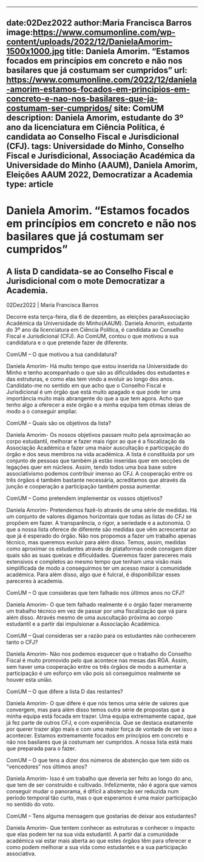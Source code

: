 
---
date:02Dez2022
author:Maria Francisca Barros
image:https://www.comumonline.com/wp-content/uploads/2022/12/DanielaAmorim-1500x1000.jpg
title: Daniela Amorim. “Estamos focados em princípios em concreto e não nos basilares que já costumam ser cumpridos”
url: https://www.comumonline.com/2022/12/daniela-amorim-estamos-focados-em-principios-em-concreto-e-nao-nos-basilares-que-ja-costumam-ser-cumpridos/
site: ComUM
description: Daniela Amorim, estudante do 3º ano da licenciatura em Ciência Política, é candidata ao Conselho Fiscal e Jurisdicional (CFJ).
tags: Universidade do Minho, Conselho Fiscal e Jurisdicional, Associação Académica da Universidade do Minho (AAUM), Daniela Amorim, Eleições AAUM 2022, Democratizar a Academia
type: article
---


# Daniela Amorim. “Estamos focados em princípios em concreto e não nos basilares que já costumam ser cumpridos”

## A lista D candidata-se ao Conselho Fiscal e Jurisdicional com o mote Democratizar a Academia.

02Dez2022 | Maria Francisca Barros

Decorre esta terça-feira, dia 6 de dezembro, as eleições paraAssociação Académica da Universidade do Minho(AAUM). Daniela Amorim, estudante do 3º ano da licenciatura em Ciência Política, é candidata ao Conselho Fiscal e Jurisdicional (CFJ). Ao ComUM, contou o que motivou a sua candidatura e o que pretende fazer de diferente.

ComUM – O que motivou a tua candidatura?

Daniela Amorim- Há muito tempo que estou inserida na Universidade do Minho e tenho acompanhado o que são as dificuldades dos estudantes e das estruturas, e como elas tem vindo a evoluir ao longo dos anos. Candidato-me no sentido em que acho que o Conselho Fiscal e Jurisdicional é um órgão que está muito apagado e que pode ter uma importância muito mais abrangente do que a que tem agora. Acho que tenho algo a oferecer a este órgão e a minha equipa tem ótimas ideias de modo a o conseguir ampliar.

ComUM – Quais são os objetivos da lista?

Daniela Amorim- Os nossos objetivos passam muito pela aproximação ao corpo estudantil, melhorar e fazer mais rigor ao que é a fiscalização da Associação Académica e fazer uma maior auscultação e participação do órgão e dos seus membros na vida académica. A lista é constituída por um conjunto de pessoas que também já estão inseridas quer em secções de legações quer em núcleos. Assim, tendo todos uma boa base sobre associativismo podemos contribuir imenso ao CFJ. A cooperação entre os três órgãos é também bastante necessária, acreditamos que através da junção e cooperação a participação também possa aumentar.

ComUM – Como pretendem implementar os vossos objetivos?

Daniela Amorim- Pretendemos fazê-lo através de uma série de medidas. Há um conjunto de valores digamos horizontais que todas as listas do CFJ se propõem em fazer. A transparência, o rigor, a seriedade e a autonomia. O que a nossa lista oferece de diferente são medidas que vêm acrescentar ao que já é esperado do órgão. Não nos propomos a fazer um trabalho apenas técnico, mas queremos evoluir para além disso. Temos, assim, medidas como aproximar os estudantes através de plataformas onde consigam dizer quais são as suas queixas e dificuldades. Queremos fazer pareceres mais extensivos e completos ao mesmo tempo que tenham uma visão mais simplificada de modo a conseguirmos ter um acesso maior à comunidade académica. Para além disso, algo que é fulcral, é disponibilizar esses pareceres à academia.

ComUM – O que consideras que tem falhado nos últimos anos no CFJ?

Daniela Amorim- O que tem falhado realmente é o órgão fazer meramente um trabalho técnico em vez de passar por uma fiscalização que vá para além disso. Através mesmo de uma auscultação próxima ao corpo estudantil e a partir dai impulsionar a Associação Académica.

ComUM – Qual consideras ser a razão para os estudantes não conhecerem tanto o CFJ?

Daniela Amorim- Não nos podemos esquecer que o trabalho do Conselho Fiscal é muito promovido pelo que acontece nas mesas das RGA. Assim, sem haver uma cooperação entre os três órgãos de modo a aumentar a participação é um esforço em vão pois só conseguimos realmente se houver esta união.

ComUM – O que difere a lista D das restantes?

Daniela Amorim- O que difere é que nós temos uma série de valores que convergem, mas para além disso temos outra série de propostas que a minha equipa está focada em trazer. Uma equipa extremamente capaz, que já fez parte de outros CFJ, e com experiência. Que se destaca exatamente por querer trazer algo mais e com uma maior força de vontade de ver isso a acontecer. Estamos extremamente focados em princípios em concreto e não nos basilares que já costumam ser cumpridos. A nossa lista está mais que preparada para o fazer.

ComUM – O que tens a dizer dos números de abstenção que tem sido os “vencedores” nos últimos anos?

Daniela Amorim- Isso é um trabalho que deveria ser feito ao longo do ano, que tem de ser construído e cultivado. Infelizmente, não é agora que vamos conseguir mudar o panorama, é difícil a abstenção ser reduzida num período temporal tão curto, mas o que esperamos é uma maior participação no sentido do voto.

ComUM – Tens alguma mensagem que gostarias de deixar aos estudantes?

Daniela Amorim- Que tentem conhecer as estruturas e conhecer o impacto que elas podem ter na sua vida estudantil. A partir daí a comunidade académica vai estar mais aberta ao que estes órgãos têm para oferecer e como podem melhorar a sua vida como estudantes e a sua participação associativa.

